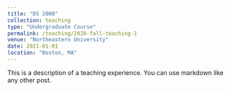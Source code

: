 ```yaml
---
title: "DS 2000"
collection: teaching
type: "Undergraduate Course"
permalink: /teaching/2020-fall-teaching-1
venue: "Northeastern University"
date: 2021-01-01
location: "Boston, MA"
---
```


This is a description of a teaching experience. You can use markdown like any other post.
